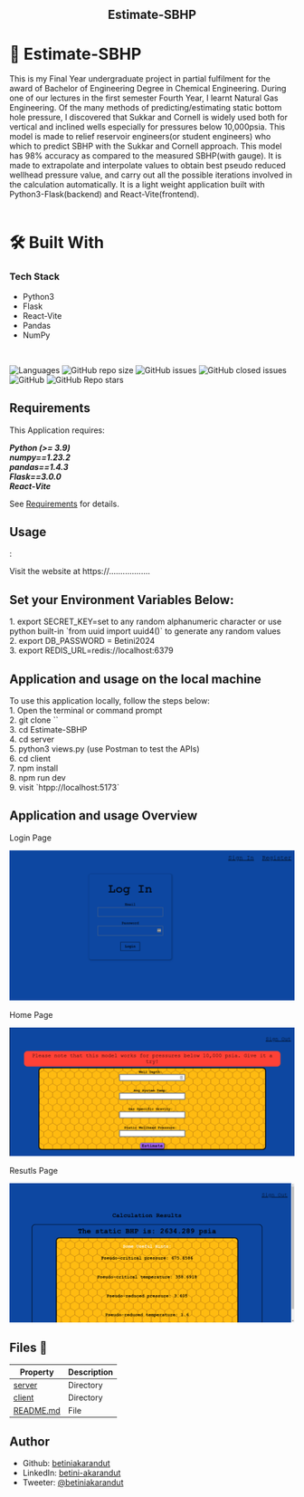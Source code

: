 <div align="center">
  <h2><b>Estimate-SBHP</b></h2>
</div>

<!-- PROJECT DESCRIPTION -->
# 📖 Estimate-SBHP <a name="about-project"></a>
<div>
    This is my Final Year undergraduate project in partial fulfilment for the award of Bachelor of Engineering Degree in Chemical Engineering.
    During one of our lectures in the first semester Fourth Year, I learnt Natural Gas Engineering. Of the many methods of predicting/estimating static bottom hole pressure, I discovered that Sukkar and Cornell is widely used both for vertical and inclined wells especially for pressures below 10,000psia. 
    This model is made to relief reservoir engineers(or student engineers) who which to predict SBHP with the Sukkar and Cornell approach. This model has 98% accuracy as compared to the measured SBHP(with gauge). It is made to extrapolate and interpolate values to obtain best pseudo reduced wellhead pressure value, and carry out all the possible iterations involved in the calculation automatically.
    It is a light weight application built with Python3-Flask(backend) and React-Vite(frontend).
    
</div>
<br>

# 🛠 Built With <a name="built-with"></a>

### Tech Stack <a name="tech-stack"></a>

- Python3
- Flask
- React-Vite
- Pandas
- NumPy
<br>

![Languages](https://img.shields.io/github/languages/top/betiniakarandut/Estimate-SBHP)
![GitHub repo size](https://img.shields.io/github/repo-size/betiniakarandut/Estimate-SBHP)
![GitHub issues](https://img.shields.io/github/issues/betiniakarandut/Estimate-SBHP)
![GitHub closed issues](https://img.shields.io/github/issues-closed/betiniakarandut/Estimate-SBHP)
![GitHub](https://img.shields.io/github/license/betiniakarandut/Estimate-SBHP)
![GitHub Repo stars](https://img.shields.io/github/stars/betiniakarandut/Estimate-SBHP?style=social)


## Requirements
This Application requires:

**_Python (>= 3.9)_**<br>
**_numpy==1.23.2_**<br>
**_pandas==1.4.3_** <br>
**_Flask==3.0.0_**<br>
**_React-Vite_**<br>

See [Requirements](./server/requirements.txt) for details.

## <h2>Usage</h2>:

Visit the website at https://..................

<p><h2>Set your Environment Variables Below:</h2></p>
1. export SECRET_KEY=set to any random alphanumeric character or use python built-in `from uuid import uuid4()` to generate any random values<br>
2. export DB_PASSWORD = Betini2024<br>
3. export REDIS_URL=redis://localhost:6379

<p><h2>Application and usage on the local machine</h2></p>
To use this application locally, follow the steps below:<br>
1.  Open the terminal or command prompt<br>
2.  git clone `<repo url>`<br>
3.  cd Estimate-SBHP<br>
4.  cd server<br>
5.  python3 views.py (use Postman to test the APIs)<br>
6.  cd client<br>
7.  npm install<br>
8.  npm run dev<br>
9.  visit `htpp://localhost:5173`

<p><h2>Application and usage Overview</h2></p>

<div>
  <div><p>Login Page</p>
    <p><img src="./Assets/login.png"/></p>
  </div>
  <div><p>Home Page</p>
    <p><img src="./Assets/homepage.png"/></p>
  </div>
  <div><p>Resutls Page</p>
    <p><img src="./Assets/resultspage.png"/></p>
  </div>
  

</div>

## Files :pencil:

| Property | Description |
|------|-------------|
| [server](./server) | Directory |
| [client](./client) | Directory |
| [README.md](./README.md) | File |




## Author

- Github: [betiniakarandut](https://www.github.com/betiniakarandut)
- LinkedIn: [betini-akarandut](https://www.linkedin.com/in/betini-akarandut-24654321a)
- Tweeter: [@betiniakarandut](https://twitter.com/betiniakarandut)
